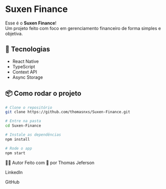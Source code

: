# Suxen Finance

Esse é o **Suxen Finance**!  
Um projeto feito com foco em gerenciamento financeiro de forma simples e objetiva.

## 🚀 Tecnologias

- React Native
- TypeScript
- Context API
- Async Storage

## 📦 Como rodar o projeto

```bash
# Clone o repositório
git clone https://github.com/thomasnxs/Suxen-Finance.git

# Entre na pasta
cd Suxen-Finance

# Instale as dependências
npm install

# Rode o app
npm start
```
👨‍💻 Autor
Feito com 💙 por Thomas Jeferson

LinkedIn

GitHub
